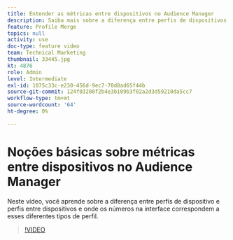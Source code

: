 ```yaml
---
title: Entender as métricas entre dispositivos no Audience Manager
description: Saiba mais sobre a diferença entre perfis de dispositivos e perfis entre dispositivos e onde os números na interface correspondem a esses diferentes tipos de perfis.
feature: Profile Merge
topics: null
activity: use
doc-type: feature video
team: Technical Marketing
thumbnail: 33445.jpg
kt: 4876
role: Admin
level: Intermediate
exl-id: 1075c33c-e230-456d-9ec7-70d8ad65f44b
source-git-commit: 124f03208f2b4e3b109b3f02a2d3d59210da5cc7
workflow-type: tm+mt
source-wordcount: '64'
ht-degree: 0%

---
```


# Noções básicas sobre métricas entre dispositivos no Audience Manager

Neste vídeo, você aprende sobre a diferença entre perfis de dispositivo e perfis entre dispositivos e onde os números na interface correspondem a esses diferentes tipos de perfil.

>[!VIDEO](https://video.tv.adobe.com/v/36859/?quality=12&captions=por_br)
